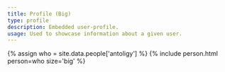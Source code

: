 ```yaml
---
title: Profile (Big)
type: profile
description: Embedded user-profile.
usage: Used to showcase information about a given user.
---
```


{% assign who = site.data.people['antoligy'] %}
{% include person.html person=who size='big' %}